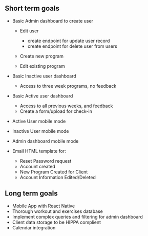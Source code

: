 ## Short term goals

- Basic Admin dashboard to create user

  - Edit user

    - create endpoint for update user record
    - create endpoint for delete user from users

  - Create new program
  - Edit existing program

- Basic Inactive user dashboard

  - Access to three week programs, no feedback

- Basic Active user dashboard

  - Access to all previous weeks, and feedback
  - Create a form/upload for check-in

- Active User mobile mode

- Inactive User mobile mode

- Admin dashboard mobile mode

- Email HTML template for:
  - Reset Password request
  - Account created
  - New Program Created for Client
  - Account Information Edited/Deleted

## Long term goals

- Mobile App with React Native
- Thorough workout and exercises database
- Implement complex queries and filtering for admin dashboard
- Client data storage to be HIPPA complient
- Calendar integration
